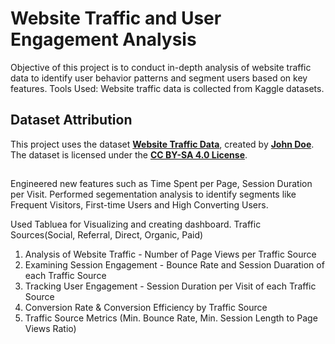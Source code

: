 # Website Traffic and User Engagement Analysis
Objective of this project is to conduct in-depth analysis of website traffic data to identify user behavior patterns and segment users based on key features.
Tools Used: 
Website traffic data is collected from Kaggle datasets.
## Dataset Attribution

This project uses the dataset **[Website Traffic Data](https://www.kaggle.com/datasets/anthonytherrien/website-traffic)**, 
                   created by **[John Doe](https://www.kaggle.com/johndoe)**.  
The dataset is licensed under the **[CC BY-SA 4.0 License](https://creativecommons.org/licenses/by/4.0/)**.  
##

Engineered new features such as Time Spent per Page, Session Duration per Visit. Performed segementation analysis to identify segments like Frequent Visitors, First-time Users and High Converting Users.

Used Tabluea for Visualizing and creating dashboard.
Traffic Sources(Social, Referral, Direct, Organic, Paid)
1. Analysis of Website Traffic - Number of Page Views per Traffic Source
2. Examining Session Engagement - Bounce Rate and Session Duaration of each Traffic Source
3. Tracking User Engagement - Session Duration per Visit of each Traffic Source
4. Conversion Rate & Conversion Efficiency by Traffic Source
5. Traffic Source Metrics (Min. Bounce Rate, Min. Session Length to Page Views Ratio)


